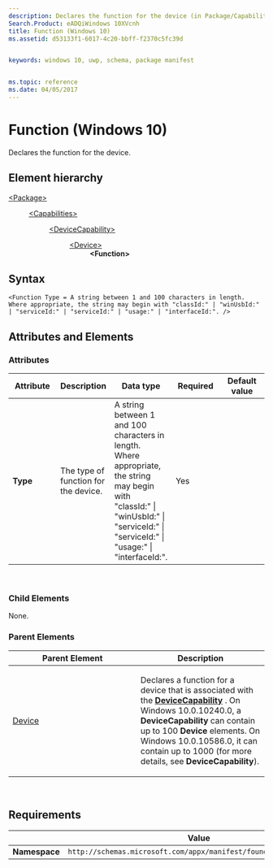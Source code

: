 ```yaml
---
description: Declares the function for the device (in Package/Capabilities).
Search.Product: eADQiWindows 10XVcnh
title: Function (Windows 10)
ms.assetid: d53133f1-6017-4c20-bbff-f2370c5fc39d


keywords: windows 10, uwp, schema, package manifest


ms.topic: reference
ms.date: 04/05/2017
---
```


# Function (Windows 10)


Declares the function for the device.

## Element hierarchy

<dl>
<dt><a href="element-package.md">&lt;Package&gt;</a></dt>
<dd>
<dl>
<dt><a href="element-capabilities.md">&lt;Capabilities&gt;</a></dt>
<dd>
<dl>
<dt><a href="element-devicecapability.md">&lt;DeviceCapability&gt;</a></dt>
<dd>
<dl>
<dt><a href="element-device.md">&lt;Device&gt;</a></dt>
<dd><b>&lt;Function&gt;</b></dd>
</dl>
</dd>
</dl>
</dd>
</dl>
</dd>
</dl>

## Syntax

``` syntax
<Function Type = A string between 1 and 100 characters in length. Where appropriate, the string may begin with "classId:" | "winUsbId:" | "serviceId:" | "serviceId:" | "usage:" | "interfaceId:". />
```

## Attributes and Elements


### Attributes

<table>
<colgroup>
<col width="20%" />
<col width="20%" />
<col width="20%" />
<col width="20%" />
<col width="20%" />
</colgroup>
<thead>
<tr class="header">
<th>Attribute</th>
<th>Description</th>
<th>Data type</th>
<th>Required</th>
<th>Default value</th>
</tr>
</thead>
<tbody>
<tr class="odd">
<td><strong>Type</strong></td>
<td><p>The type of function for the device.</p></td>
<td>A string between 1 and 100 characters in length. Where appropriate, the string may begin with &quot;classId:&quot; | &quot;winUsbId:&quot; | &quot;serviceId:&quot; | &quot;serviceId:&quot; | &quot;usage:&quot; | &quot;interfaceId:&quot;.</td>
<td>Yes</td>
<td></td>
</tr>
</tbody>
</table>

 

### Child Elements

None.

### Parent Elements

<table>
<colgroup>
<col width="50%" />
<col width="50%" />
</colgroup>
<thead>
<tr class="header">
<th>Parent Element</th>
<th>Description</th>
</tr>
</thead>
<tbody>
<tr class="odd">
<td><a href="element-device.md">Device</a> </td>
<td><p>Declares a function for a device that is associated with the <a href="element-devicecapability.md"><strong>DeviceCapability</strong></a> . On Windows 10.0.10240.0, a <strong>DeviceCapability</strong> can contain up to 100 <strong>Device</strong> elements. On Windows 10.0.10586.0, it can contain up to 1000 (for more details, see <strong>DeviceCapability</strong>).</p></td>
</tr>
</tbody>
</table>

 

## Requirements

|   | Value |
|--|--|
| **Namespace** | `http://schemas.microsoft.com/appx/manifest/foundation/windows10` |


 

 



